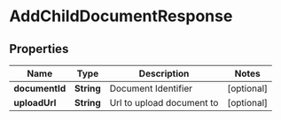 

# AddChildDocumentResponse


## Properties

| Name | Type | Description | Notes |
|------------ | ------------- | ------------- | -------------|
|**documentId** | **String** | Document Identifier |  [optional] |
|**uploadUrl** | **String** | Url to upload document to |  [optional] |



